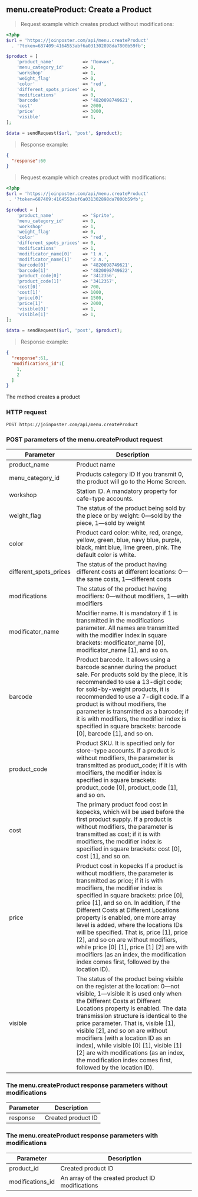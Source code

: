 ## menu.createProduct: Create a Product

> Request example which creates product without modifications:

```php
<?php
$url = 'https://joinposter.com/api/menu.createProduct'
  . '?token=687409:4164553abf6a031302898da7800b59fb';

$product = [
    'product_name'           => 'Пончик',
    'menu_category_id'       => 0,
    'workshop'               => 1,
    'weight_flag'            => 0,
    'color'                  => 'red',
    'different_spots_prices' => 0,
    'modifications'          => 0,
    'barcode'                => '4820098749621',
    'cost'                   => 2000,
    'price'                  => 3000,
    'visible'                => 1,
];

$data = sendRequest($url, 'post', $product);
```

> Response example:

```json
{  
  "response":60
}
```

> Request example which creates product with modifications:


```php
<?php
$url = 'https://joinposter.com/api/menu.createProduct'
 . '?token=687409:4164553abf6a031302898da7800b59fb';

$product = [
    'product_name'           => 'Sprite',
    'menu_category_id'       => 0,
    'workshop'               => 1,
    'weight_flag'            => 0,
    'color'                  => 'red',
    'different_spots_prices' => 0,
    'modifications'          => 1,
    'modificator_name[0]'    => '1 л.',
    'modificator_name[1]'    => '2 л.',
    'barcode[0]'             => '4820098749621',
    'barcode[1]'             => '4820098749622',
    'product_code[0]'        => '3412356',
    'product_code[1]'        => '3412357',
    'cost[0]'                => 700,
    'cost[1]'                => 1000,
    'price[0]'               => 1500,
    'price[1]'               => 2000,
    'visible[0]'             => 1,
    'visible[1]'             => 1,
];

$data = sendRequest($url, 'post', $product);
```

> Response example:

```json
{  
  "response":61,
  "modifications_id":[  
    1,
    2
  ]
}
```

The method creates a product

### HTTP request

`POST https://joinposter.com/api/menu.createProduct`

### POST parameters of the menu.createProduct request

Parameter | Description
--------- | -----------
product_name | Product name
menu_category_id | Products category ID If you transmit 0, the product will go to the Home Screen.
workshop | Station ID. A mandatory property for cafe-type accounts.
weight_flag | The status of the product being sold by the piece or by weight: 0—sold by the piece, 1—sold by weight
color | Product card color: white, red, orange, yellow, green, blue, navy blue, purple, black, mint blue, lime green, pink. The default color is white.
different_spots_prices | The status of the product having different costs at different locations: 0—the same costs, 1—different costs
modifications | The status of the product having modifiers: 0—without modifiers, 1—with modifiers
modificator_name | Modifier name. It is mandatory if 1 is transmitted in the modifications parameter. All names are transmitted with the modifier index in square brackets: modificator_name [0], modificator_name [1], and so on.
barcode | Product barcode. It allows using a barcode scanner during the product sale. For products sold by the piece, it is recommended to use a 13-digit code; for sold-by-weight products, it is recommended to use a 7-digit code. If a product is without modifiers, the parameter is transmitted as a barcode; if it is with modifiers, the modifier index is specified in square brackets: barcode [0], barcode [1], and so on.
product_code | Product SKU. It is specified only for store-type accounts. If a product is without modifiers, the parameter is transmitted as product_code; if it is with modifiers, the modifier index is specified in square brackets: product_code [0], product_code [1], and so on.
cost | The primary product food cost in kopecks, which will be used before the first product supply. If a product is without modifiers, the parameter is transmitted as cost; if it is with modifiers, the modifier index is specified in square brackets: cost [0], cost [1], and so on.
price | Product cost in kopecks If a product is without modifiers, the parameter is transmitted as price; if it is with modifiers, the modifier index is specified in square brackets: price [0], price [1], and so on. In addition, if the Different Costs at Different Locations property is enabled, one more array level is added, where the locations IDs will be specified. That is, price [1], price [2], and so on are without modifiers, while price [0] [1], price [1] [2] are with modifiers (as an index, the modification index comes first, followed by the location ID).
visible | The status of the product being visible on the register at the location: 0—not visible, 1—visible It is used only when the Different Costs at Different Locations property is enabled. The data transmission structure is identical to the price parameter. That is, visible [1], visible [2], and so on are without modifiers (with a location ID as an index), while visible [0] [1], visible [1] [2] are with modifications (as an index, the modification index comes first, followed by the location ID).

### The menu.createProduct response parameters without modifications

Parameter | Description
--------- | -----------
response | Created product ID

### The menu.createProduct response parameters with modifications

Parameter | Description
--------- | -----------
product_id | Created product ID
modifications_id | An array of the created product ID modifications

